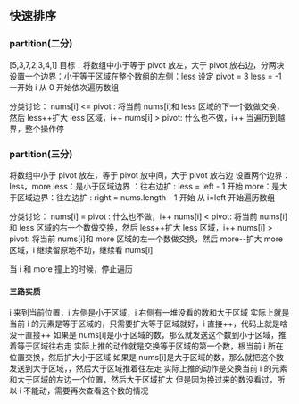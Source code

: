 ## 快速排序

### partition(二分)

[5,3,7,2,3,4,1]
目标：将数组中小于等于 pivot 放左，大于 pivot 放右边，分两块
设置一个边界：小于等于区域在整个数组的左侧：less
设定 pivot = 3
less = -1 一开始
i 从 0 开始依次遍历数组

分类讨论：
nums[i] <= pivot : 将当前 nums[i]和 less 区域的下一个数做交换，然后 less++扩大 less 区域，i++
nums[i] > pivot: 什么也不做，i++
当遍历到越界，整个操作停

### partition(三分)

将数组中小于 pivot 放左，等于 pivot 放中间，大于 pivot 放右边
设置两个边界：less，more
less：是小于区域边界 ：往右边扩 : less = left - 1 开始
more：是大于区域边界：往左边扩 : right = nums.length - 1 开始
从 i=left 开始遍历数组

分类讨论：
nums[i] = pivot : 什么也不做，i++
nums[i] < pivot: 将当前 nums[i]和 less 区域的右一个数做交换，然后 less++扩大 less 区域，i++
nums[i] > pivot: 将当前 nums[i]和 more 区域的左一个数做交换，然后 more--扩大 more 区域，i 继续留原地不动，继续看 nums[i]

当 i 和 more 撞上的时候，停止遍历

#### 三路实质

i 来到当前位置，i 左侧是小于区域，i 右侧有一堆没看的数和大于区域
实际上就是当前 i 的元素是等于区域的，只需要扩大等于区域就好，i 直接++，代码上就是啥没干直接++
如果是 nums[i]是小于区域的数，那么就发送这个数到小于区域，推着等于区域往右走
实际上推的动作就是交换等于区域的第一个数，根当前 i 所在位置交换，然后扩大小于区域
如果是 nums[i]是大于区域的数，那么就把这个数发送到大于区域，，然后大于区域推着往左走
实际上推的动作是交换当前 i 的元素和大于区域的左边一个位置，然后大于区域扩大
但是因为换过来的数没看过，所以 i 不能动，需要再次查看这个数的情况
